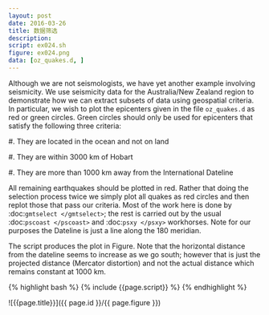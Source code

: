 ```yaml
---
layout: post
date: 2016-03-26
title: 数据筛选
description:
script: ex024.sh
figure: ex024.png
data: [oz_quakes.d, ]
---
```


Although we are not seismologists, we have yet another example involving
seismicity. We use seismicity data for the Australia/New Zealand region
to demonstrate how we can extract subsets of data using geospatial
criteria. In particular, we wish to plot the epicenters given in the
file ``oz_quakes.d`` as red or green circles. Green circles should only be used for
epicenters that satisfy the following three criteria:

#. They are located in the ocean and not on land

#. They are within 3000 km of Hobart

#. They are more than 1000 km away from the International Dateline

All remaining earthquakes should be plotted in red. Rather that doing
the selection process twice we simply plot all quakes as red circles and
then replot those that pass our criteria. Most of the work here is done
by :doc:`gmtselect </gmtselect>`; the rest is carried
out by the usual :doc:`pscoast </pscoast>` and
:doc:`psxy </psxy>` workhorses. Note for our purposes
the Dateline is just a line along the 180 meridian.

The script produces the plot in Figure. Note
that the horizontal distance from the dateline seems to increase as we
go south; however that is just the projected distance (Mercator
distortion) and not the actual distance which remains constant at 1000 km.

{% highlight bash %}
{% include {{page.script}} %}
{% endhighlight %}

![{{page.title}}]({{ page.id }}/{{ page.figure }})
